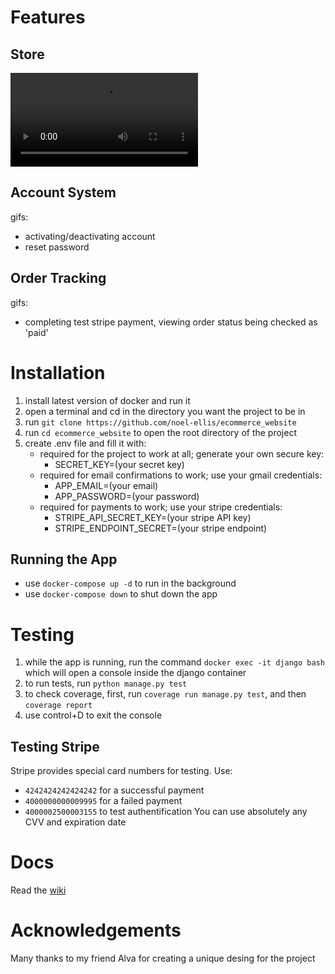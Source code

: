 # Features
## Store
![DB diagram](https://github.com/noel-ellis/ecommerce_website/blob/main/wiki_media/conv_shopping_flow_720.mp4)
## Account System
gifs:
  - activating/deactivating account
  - reset password

## Order Tracking
gifs:
  - completing test stripe payment, viewing order status being checked as 'paid'
# Installation

1. install latest version of docker and run it
2. open a terminal and cd in the directory you want the project to be in
3. run `git clone https://github.com/noel-ellis/ecommerce_website`
4. run `cd ecommerce_website` to open the root directory of the project
5. create .env file and fill it with:
   - required for the project to work at all; generate your own secure key:
     - SECRET_KEY=(your secret key)
   - required for email confirmations to work; use your gmail credentials:
     - APP_EMAIL=(your email)
     - APP_PASSWORD=(your password)
   - required for payments to work; use your stripe credentials:
     - STRIPE_API_SECRET_KEY=(your stripe API key)
     - STRIPE_ENDPOINT_SECRET=(your stripe endpoint)

## Running the App
* use `docker-compose up -d` to run in the background
* use `docker-compose down` to shut down the app

# Testing
1. while the app is running, run the command `docker exec -it django bash` which will open a console inside the django container
2. to run tests, run `python manage.py test`
3. to check coverage, first, run `coverage run manage.py test`, and then `coverage report`
4. use control+D to exit the console

## Testing Stripe
Stripe provides special card numbers for testing. Use:
* `4242424242424242` for a successful payment
* `4000000000009995` for a failed payment
* `4000002500003155` to test authentification
You can use absolutely any CVV and expiration date

# Docs
Read the [wiki](https://github.com/noel-ellis/ecommerce_website/wiki/Docs)
# Acknowledgements
Many thanks to my friend Alva for creating a unique desing for the project

